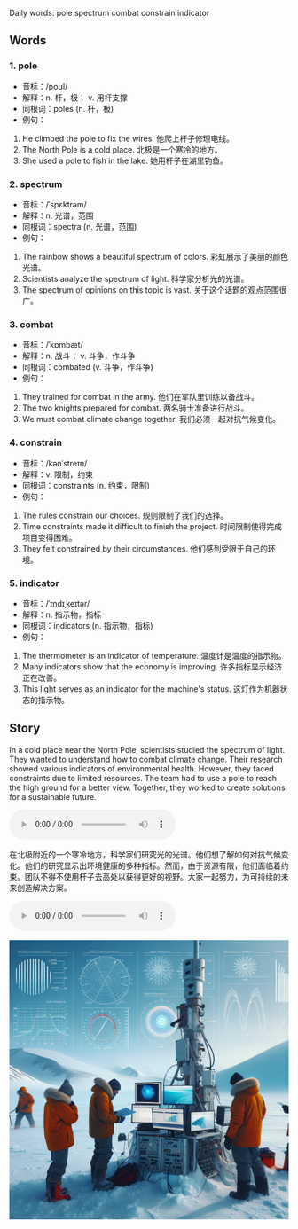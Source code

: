 Daily words: pole spectrum combat constrain indicator

## Words
### 1. pole
- 音标：/poʊl/ <span style="cursor: pointer;" onclick="document.getElementById('audio-player-1').play()"><i class="fas fa-volume-up"></i></span>
<audio id="audio-player-1" src="audios/words/pole.mp3" style="display:none;"></audio>
- 解释：n. 杆，极； v. 用杆支撑
- 同根词：poles (n. 杆，极)
- 例句：
1. He climbed the pole to fix the wires.  他爬上杆子修理电线。 
2. The North Pole is a cold place.  北极是一个寒冷的地方。 
3. She used a pole to fish in the lake.  她用杆子在湖里钓鱼。

### 2. spectrum
- 音标：/ˈspɛktrəm/ <span style="cursor: pointer;" onclick="document.getElementById('audio-player-2').play()"><i class="fas fa-volume-up"></i></span>
<audio id="audio-player-2" src="audios/words/spectrum.mp3" style="display:none;"></audio>
- 解释：n. 光谱，范围
- 同根词：spectra (n. 光谱，范围)
- 例句：
1. The rainbow shows a beautiful spectrum of colors.  彩虹展示了美丽的颜色光谱。 
2. Scientists analyze the spectrum of light.  科学家分析光的光谱。 
3. The spectrum of opinions on this topic is vast.  关于这个话题的观点范围很广。

### 3. combat
- 音标：/ˈkɒmbæt/ <span style="cursor: pointer;" onclick="document.getElementById('audio-player-3').play()"><i class="fas fa-volume-up"></i></span>
<audio id="audio-player-3" src="audios/words/combat.mp3" style="display:none;"></audio>
- 解释：n. 战斗； v. 斗争，作斗争
- 同根词：combated (v. 斗争，作斗争)
- 例句：
1. They trained for combat in the army.  他们在军队里训练以备战斗。 
2. The two knights prepared for combat.  两名骑士准备进行战斗。 
3. We must combat climate change together.  我们必须一起对抗气候变化。

### 4. constrain
- 音标：/kənˈstreɪn/ <span style="cursor: pointer;" onclick="document.getElementById('audio-player-4').play()"><i class="fas fa-volume-up"></i></span>
<audio id="audio-player-4" src="audios/words/constrain.mp3" style="display:none;"></audio>
- 解释：v. 限制，约束
- 同根词：constraints (n. 约束，限制)
- 例句：
1. The rules constrain our choices.  规则限制了我们的选择。 
2. Time constraints made it difficult to finish the project.  时间限制使得完成项目变得困难。 
3. They felt constrained by their circumstances.  他们感到受限于自己的环境。

### 5. indicator
- 音标：/ˈɪndɪˌkeɪtər/ <span style="cursor: pointer;" onclick="document.getElementById('audio-player-5').play()"><i class="fas fa-volume-up"></i></span>
<audio id="audio-player-5" src="audios/words/indicator.mp3" style="display:none;"></audio>
- 解释：n. 指示物，指标
- 同根词：indicators (n. 指示物，指标)
- 例句：
1. The thermometer is an indicator of temperature.  温度计是温度的指示物。 
2. Many indicators show that the economy is improving.  许多指标显示经济正在改善。 
3. This light serves as an indicator for the machine's status.  这灯作为机器状态的指示物。

## Story
In a cold place near the North Pole, scientists studied the spectrum of light. They wanted to understand how to combat climate change. Their research showed various indicators of environmental health. However, they faced constraints due to limited resources. The team had to use a pole to reach the high ground for a better view. Together, they worked to create solutions for a sustainable future.

<audio controls>
  <source src="https://files.dwong.top/2024-10-09-english.mp3" type="audio/mpeg">
  你的浏览器不支持音频元素。
</audio>
  

在北极附近的一个寒冷地方，科学家们研究光的光谱。他们想了解如何对抗气候变化。他们的研究显示出环境健康的多种指标。然而，由于资源有限，他们面临着约束。团队不得不使用杆子去高处以获得更好的视野。大家一起努力，为可持续的未来创造解决方案。

<audio controls>
  <source src="https://files.dwong.top/2024-10-09-chinese.mp3" type="audio/mpeg">
  你的浏览器不支持音频元素。
</audio>
  

![story](./images/2024-10-09.png)

